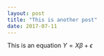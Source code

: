 ```yaml
---
layout: post
title: "This is another post"
date: 2017-07-11
---
```


This is an equation $Y=X\beta+\epsilon$
